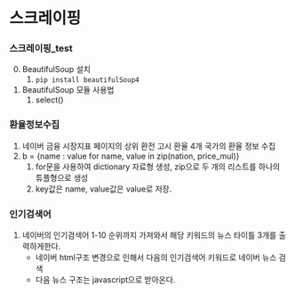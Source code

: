 # 스크레이핑 

### 스크레이핑_test
0. BeautifulSoup 설치 
    1. `pip install beautifulSoup4`
1. BeautifulSoup 모듈 사용법
    1. select()
    

### 환율정보수집
1. 네이버 금융 시장지표 페이지의 상위 환전 고시 환율 4개 국가의 환율 정보 수집
2. b = {name : value for name, value in zip(nation, price_mul)}
    1. for문을 사용하여 dictionary 자료형 생성, zip으로 두 개의 리스트를 하나의 튜플형으로 생성
    2. key값은 name, value값은 value로 저장.
    
### 인기검색어
1. 네이버의 인기검색어 1-10 순위까지 가져와서 해당 키워드의 뉴스 타이틀 3개를 출력하게한다.
    - 네이버 html구조 변경으로 인해서 다음의 인기검색어 키워드로 네이버 뉴스 검색
    - 다음 뉴스 구조는 javascript으로 받아온다.
